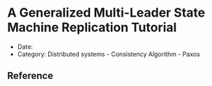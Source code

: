# A Generalized Multi-Leader State Machine Replication Tutorial

- Date: 
- Category: Distributed systems - Consistency Algorithm - Paxos






## Reference

